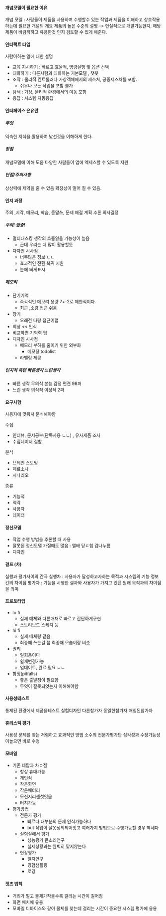 
#### 개념모델이 필요한 이유
개념 모델 : 사람들이 제품을 사용하며 수행할수 있는 작업과 제품을 이해하고 상호작용하는데 필요한 개념의 개요
제품의 높은 수준의 설명 -> 현실적으로 개발가능한지, 해당제품이 바람직하고 유용한것 인지 검토할 수 있게 해준다.


#### 인터랙트 타입
사람이하는 일에 대한 설명
- 교육 지시하기 : 빠르고 효율적, 명령실행 및 옵션 선택
- 대화하기 : 다른사람과 대화하는 기본모델 , 챗봇
- 조작 : 물리적 컨트롤러나 가상객체에서의 제스처, 공중제스처를 포함.
	- 쉬우나 모든 작업을 포함 불가
- 탐색 : 가상, 물리적 환경에서의 이동 포함
- 응답 : 시스템 자동응답

#### 인터페이스 은유란
##### 무엇
익숙한 지식을 활용하여 낯선것을 이해하게 한다.
##### 장점
개념모델에 이해 도움
다양한 사람들이 앱에 엑세스할 수 있도록 지원
##### 단점/주의사항
상상력에 제약을 줄 수 있음
확장성이 떨어 질 수 있음.

#### 인지 과정
주의 ,지각, 메모리, 학습, 듣말쓰,  문제 해결 계획 추론 의사결정
##### 주의! 집중!
- 멀티태스킹 생각의 흐름잃을 가능성이 높음
	- 근데 우리는 더 많이 활용할듯
- 다자인 시사점
	- 너무많은 정보 ㄴㄴ
	- 효과적인 전환 복귀 지원
	- 눈에 띄게표시
##### 메모리
- 단기기억
	- 즉각적인 메모리 용량 7+-2로 제한적이다.
	- 최근 ,소량 접근 쉬움
- 장기
	- 오래전 다량 접근어렵
-  회상 << 인식
- 비교하면 기억력 업
- 디자인 시사점
	- 메모리 부하를 줄이기 위한 외부화
		- 메모장 todolist
	- 라벨링 제공


##### 인지적 측면 빠른생각 느린생각
- 빠른 생각 무의식 본능 감정 편견 98퍼
- 느린 생각 의식적 이성적 2퍼
#### 요구사항
사용자에 맞춰서 분석해야함

수집
- 인터뷰, 문서공부(단독사용 ㄴㄴ) , 유사제품 조사
- 수집데이터 결합

분석
- 브레인 스토밍
- 페르소나
- 시나리오

종류
- 기능적
- 맥락
- 사용자
- 데이터

#### 정신모델
- 작업 수행 방법을 추론할 때 사용
- 잘못된 정신모댈 가질때도 많음 : 앨배 닫ㄷ힘 겁나누름
- 디자인

#### 걸프 (차)
실행과 평가사이의 간극
실행차 : 사용자가 달성하고자하는 목적과 시스템의 기능 정보간의 차이점
평가차 : 기능을 시행한 결과와 사용자가 가지고 있던 원래 목적과의 차이점을 의미

#### 프로토타입
- lo fi
	- 실제 매체와 다른매채로 빠르고 간단하게구현
	- 스토리보드 스케치 등
- hi fi
	- 실제 메체랑 같음
	- 최종때 쓰는걸 씀 최종때 모습이랑 비슷
- 권리
	- 일회용이다
	- 쉽게변경가능
	- 업데이트, 완료 필요 ㄴㄴ
- 함정(pitfalls)
	- 좋은 출발점이 필요함
	- 무엇이 잘못되엇는지 이해해야함

#### 사용성테스트
통제된 환경에서 제품을테스트
실험디자인 다른참가자 동일한참가자 매칭된참가자
#### 휴리스틱 평가
사용성 문제를 찾는 저렴하고 효과적인 방법
소수의 전문가평가단
심각성과 수정가능성이높으면 바로 수정

#### 모바일
- 기존 데탑과 차ㅇ점
	- 항상 휴대가능
	- 개인적
	- 작은화면
	- 작은배터리
	- 모션지리센섯잇음
	- 터치가능
- 평가방법
	- 전문가 평가
		- 빠르다 대부분의 문제 인식가능하다
		- but 작업이 잘못정의되어잇고 여러가지 방법으로 수행가능할 경우 빡세다
	- 실험실에서 평가
		- 성능평가 큰소리연구
		- 실제상황과는 완벽히 맞지않는다
	- 현장평가
		- 일지연구 
		- 경험샘플링
		- 로깅
#### 핏츠 법칙
- 거리가 멀고 물체가작을수록 걸리는 시간이 길어짐
- 화면 배치에 유용
- 모바일 디바이스와 같이 물체를 찾는데 걸리는 시간이 중요한 시스템 평가에 융용
